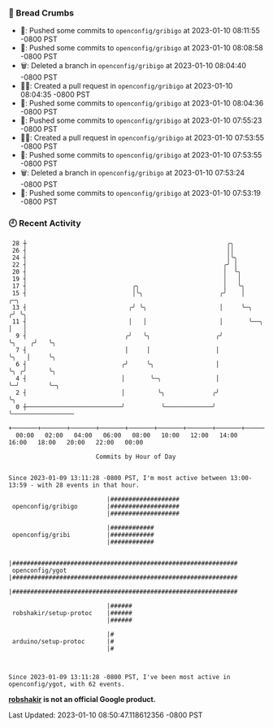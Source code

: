 ### 🍞 Bread Crumbs

 * 🚢: Pushed some commits to `openconfig/gribigo` at 2023-01-10 08:11:55 -0800 PST
 * 🚢: Pushed some commits to `openconfig/gribigo` at 2023-01-10 08:08:58 -0800 PST
 * 🗑: Deleted a branch in `openconfig/gribigo` at 2023-01-10 08:04:40 -0800 PST
 * ✍🏼: Created a pull request in `openconfig/gribigo` at 2023-01-10 08:04:35 -0800 PST
 * 🚢: Pushed some commits to `openconfig/gribigo` at 2023-01-10 08:04:36 -0800 PST
 * 🚢: Pushed some commits to `openconfig/gribigo` at 2023-01-10 07:55:23 -0800 PST
 * ✍🏼: Created a pull request in `openconfig/gribigo` at 2023-01-10 07:53:55 -0800 PST
 * 🚢: Pushed some commits to `openconfig/gribigo` at 2023-01-10 07:53:55 -0800 PST
 * 🗑: Deleted a branch in `openconfig/gribigo` at 2023-01-10 07:53:24 -0800 PST
 * 🚢: Pushed some commits to `openconfig/gribigo` at 2023-01-10 07:53:19 -0800 PST

### 🕘 Recent Activity
```
 28 ┼                                                       ╭╮
 26 ┤                                                       ││
 24 ┤                                                       │╰╮
 22 ┤                                                      ╭╯ │
 20 ┤                                                      │  ╰╮
 19 ┤                                                      │   │
 17 ┤                             ╭╮                       │   ╰╮
 15 ┤                             │╰╮                     ╭╯    │            ╭─╮
 13 ┤                            ╭╯ ╰╮                    │     ╰─╮         ╭╯ ╰╮
 11 ┤                            │   │                    │       ╰──╮      │   │
  9 ┤                           ╭╯   ╰╮                  ╭╯          ╰╮    ╭╯   ╰╮
  7 ┤                           │     │                  │            ╰╮   │     ╰╮
  6 ┤                          ╭╯     ╰╮                 │             ╰╮ ╭╯      ╰╮
  4 ┤                          │       ╰─╮               │              ╰─╯        ╰─╮
  2 ┤                          │         ╰╮             ╭╯                           ╰╮
  0 ┼──────────────────────────╯          ╰─────────────╯                             ╰─────────────────
    +───────+───────+───────+───────+───────+───────+───────+───────+───────+───────+───────+───────+────
  00:00   02:00   04:00   06:00   08:00   10:00   12:00   14:00   16:00   18:00   20:00   22:00   00:00   

						Commits by Hour of Day


Since 2023-01-09 13:11:28 -0800 PST, I'm most active between 13:00-13:59 - with 28 events in that hour.

```



```
                           |###################
 openconfig/gribigo        |###################
                           |###################

                           |############
 openconfig/gribi          |############
                           |############

                           |##############################################################
 openconfig/ygot           |##############################################################
                           |##############################################################

                           |######
 robshakir/setup-protoc    |######
                           |######

                           |#
 arduino/setup-protoc      |#
                           |#



Since 2023-01-09 13:11:28 -0800 PST, I've been most active in openconfig/ygot, with 62 events.

```
**[robshakir](mailto:robjs@google.com) is not an official Google product.**  


Last Updated: 2023-01-10 08:50:47.118612356 -0800 PST
